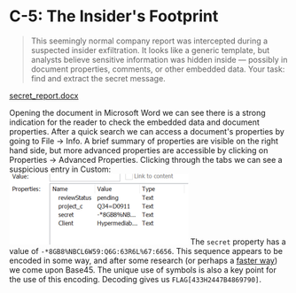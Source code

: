 # C-5: The Insider's Footprint
> This seemingly normal company report was intercepted during a suspected insider exfiltration. It looks like a generic template, but analysts believe sensitive information was hidden inside — possibly in document properties, comments, or other embedded data. Your task: find and extract the secret message.

[secret_report.docx](secret_report.docx)

Opening the document in Microsoft Word we can see there is a strong indication for the reader to check the embedded data and document properties. After a quick search we can access a document's properties by going to File -> Info. A brief summary of properties are visible on the right hand side, but more advanced properties are accessible by clicking on Properties -> Advanced Properties.
Clicking through the tabs we can see a suspicious entry in Custom:
![A screenshot of the MS Word properties pane with a property named secret](properties.png)
The `secret` property has a value of `-*8GB8%NBCL6W59:Q6G:63R6L%67:6656`.
This sequence appears to be encoded in some way, and after some research (or perhaps a [faster way](https://www.dcode.fr/cipher-identifier)) we come upon Base45. The unique use of symbols is also a key point for the use of this encoding. Decoding gives us `FLAG[433H2447B4869790]`.